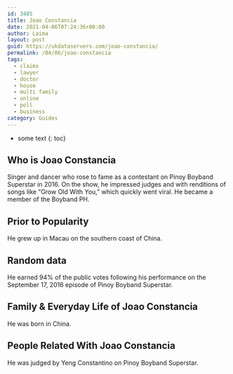 ```yaml
---
id: 3485
title: Joao Constancia
date: 2021-04-06T07:24:36+00:00
author: Laima
layout: post
guid: https://ukdataservers.com/joao-constancia/
permalink: /04/06/joao-constancia
tags:
  - claims
  - lawyer
  - doctor
  - house
  - multi family
  - online
  - poll
  - business
category: Guides
---
```


* some text
{: toc}


## Who is Joao Constancia
                  
                  
                  
Singer and dancer who rose to fame as a contestant on Pinoy Boyband Superstar in 2016. On the show, he impressed judges and with renditions of songs like &#8220;Grow Old With You,&#8221; which quickly went viral. He became a member of the Boyband PH.
                  
              
            
              
            
                
                
                
## Prior to Popularity
                  
                  
                  
He grew up in Macau on the southern coast of China.
                  
              
            
              
            
                
                
                
## Random data
                  
                  
                  
He earned 94% of the public votes following his performance on the September 17, 2016 episode of Pinoy Boyband Superstar.
                  
              
            
              
            
                
                
                
## Family & Everyday Life of Joao Constancia
                  
                  
                  
He was born in China.
                  
              
            
              
            
                
                
                
## People Related With Joao Constancia
                  
                  
                  
He was judged by Yeng Constantino on Pinoy Boyband Superstar.
                  
              
            
              
            
                
              
            
              
              
            
            
              
            
          
          
          